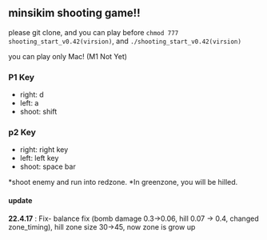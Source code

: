 ## minsikim shooting game!!

please git clone, and you can play before `chmod 777 shooting_start_v0.42(virsion)`, and `./shooting_start_v0.42(virsion)`

you can play only Mac! (M1 Not Yet)

### P1 Key
- right: d
- left: a
- shoot: shift

### p2 Key
- right: right key
- left: left key
- shoot: space bar

*shoot enemy and run into redzone.
*In greenzone, you will be hilled.

#### update

**22.4.17** : 
Fix- balance fix (bomb damage 0.3->0.06, hill 0.07 -> 0.4, changed zone_timing), hill zone size 30->45, now zone is grow up
